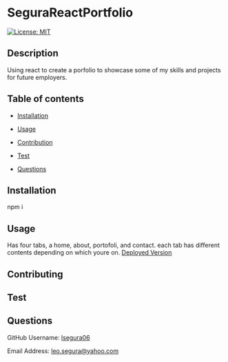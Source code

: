 
# SeguraReactPortfolio
[![License: MIT](https://img.shields.io/badge/License-MIT-yellow.svg)](https://opensource.org/licenses/MIT)
## Description
Using react to create a porfolio to showcase some of my skills and projects for future employers.


## Table of contents


- [Installation](#Insallation)

- [Usage](#Usage)

- [Contribution](#Contributing)

- [Test](#Test)

- [Questions](#Questions)


## Installation
npm i 


## Usage
Has four tabs, a home, about, portofoli, and contact. each tab has different contents depending on which youre on.
[Deployed Version](https://lsegura06.github.io/SeguraReactPortfolio/)



## Contributing



## Test



## Questions


GitHub Username: [lsegura06](https://github.com/lsegura06)


Email Address: [leo.segura@yahoo.com](leo.segura@yahoo.com)
